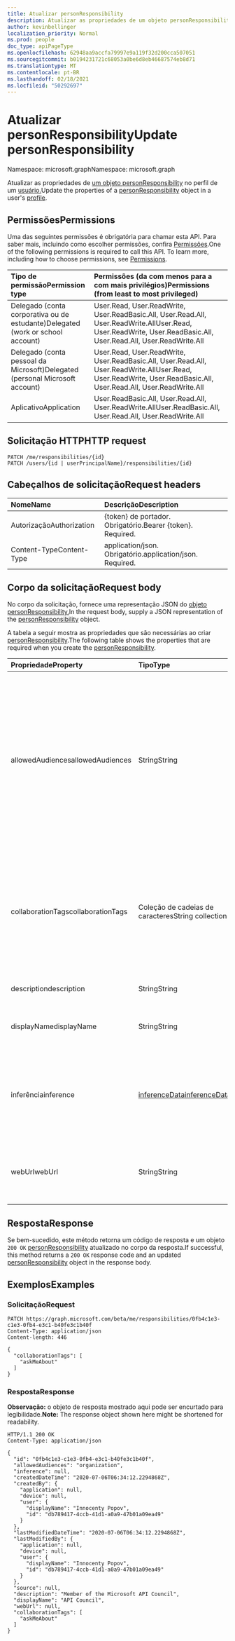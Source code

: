 ```yaml
---
title: Atualizar personResponsibility
description: Atualizar as propriedades de um objeto personResponsibility.
author: kevinbellinger
localization_priority: Normal
ms.prod: people
doc_type: apiPageType
ms.openlocfilehash: 62948aa9accfa79997e9a119f32d200cca507051
ms.sourcegitcommit: b0194231721c68053a0be6d8eb46687574eb8d71
ms.translationtype: MT
ms.contentlocale: pt-BR
ms.lasthandoff: 02/18/2021
ms.locfileid: "50292697"
---
```

# <a name="update-personresponsibility"></a><span data-ttu-id="d3cb3-103">Atualizar personResponsibility</span><span class="sxs-lookup"><span data-stu-id="d3cb3-103">Update personResponsibility</span></span>
<span data-ttu-id="d3cb3-104">Namespace: microsoft.graph</span><span class="sxs-lookup"><span data-stu-id="d3cb3-104">Namespace: microsoft.graph</span></span>

<span data-ttu-id="d3cb3-105">Atualizar as propriedades de [um objeto personResponsibility](../resources/personresponsibility.md) no perfil de um [usuário.](../resources/profile.md)</span><span class="sxs-lookup"><span data-stu-id="d3cb3-105">Update the properties of a [personResponsibility](../resources/personresponsibility.md) object in a user's [profile](../resources/profile.md).</span></span>

## <a name="permissions"></a><span data-ttu-id="d3cb3-106">Permissões</span><span class="sxs-lookup"><span data-stu-id="d3cb3-106">Permissions</span></span>

<span data-ttu-id="d3cb3-p101">Uma das seguintes permissões é obrigatória para chamar esta API. Para saber mais, incluindo como escolher permissões, confira [Permissões](/graph/permissions-reference).</span><span class="sxs-lookup"><span data-stu-id="d3cb3-p101">One of the following permissions is required to call this API. To learn more, including how to choose permissions, see [Permissions](/graph/permissions-reference).</span></span>

| <span data-ttu-id="d3cb3-109">Tipo de permissão</span><span class="sxs-lookup"><span data-stu-id="d3cb3-109">Permission type</span></span>                        | <span data-ttu-id="d3cb3-110">Permissões (da com menos para a com mais privilégios)</span><span class="sxs-lookup"><span data-stu-id="d3cb3-110">Permissions (from least to most privileged)</span></span>                                      |
|:---------------------------------------|:---------------------------------------------------------------------------------|
| <span data-ttu-id="d3cb3-111">Delegado (conta corporativa ou de estudante)</span><span class="sxs-lookup"><span data-stu-id="d3cb3-111">Delegated (work or school account)</span></span>     | <span data-ttu-id="d3cb3-112">User.Read, User.ReadWrite, User.ReadBasic.All, User.Read.All, User.ReadWrite.All</span><span class="sxs-lookup"><span data-stu-id="d3cb3-112">User.Read, User.ReadWrite, User.ReadBasic.All, User.Read.All, User.ReadWrite.All</span></span> |
| <span data-ttu-id="d3cb3-113">Delegado (conta pessoal da Microsoft)</span><span class="sxs-lookup"><span data-stu-id="d3cb3-113">Delegated (personal Microsoft account)</span></span> | <span data-ttu-id="d3cb3-114">User.Read, User.ReadWrite, User.ReadBasic.All, User.Read.All, User.ReadWrite.All</span><span class="sxs-lookup"><span data-stu-id="d3cb3-114">User.Read, User.ReadWrite, User.ReadBasic.All, User.Read.All, User.ReadWrite.All</span></span> |
| <span data-ttu-id="d3cb3-115">Aplicativo</span><span class="sxs-lookup"><span data-stu-id="d3cb3-115">Application</span></span>                            | <span data-ttu-id="d3cb3-116">User.ReadBasic.All, User.Read.All, User.ReadWrite.All</span><span class="sxs-lookup"><span data-stu-id="d3cb3-116">User.ReadBasic.All, User.Read.All, User.ReadWrite.All</span></span>                            |

## <a name="http-request"></a><span data-ttu-id="d3cb3-117">Solicitação HTTP</span><span class="sxs-lookup"><span data-stu-id="d3cb3-117">HTTP request</span></span>

<!-- {
  "blockType": "ignored"
}
-->
``` http
PATCH /me/responsibilities/{id}
PATCH /users/{id | userPrincipalName}/responsibilities/{id}
```

## <a name="request-headers"></a><span data-ttu-id="d3cb3-118">Cabeçalhos de solicitação</span><span class="sxs-lookup"><span data-stu-id="d3cb3-118">Request headers</span></span>
|<span data-ttu-id="d3cb3-119">Nome</span><span class="sxs-lookup"><span data-stu-id="d3cb3-119">Name</span></span>|<span data-ttu-id="d3cb3-120">Descrição</span><span class="sxs-lookup"><span data-stu-id="d3cb3-120">Description</span></span>|
|:---|:---|
|<span data-ttu-id="d3cb3-121">Autorização</span><span class="sxs-lookup"><span data-stu-id="d3cb3-121">Authorization</span></span>|<span data-ttu-id="d3cb3-p102">{token} de portador. Obrigatório.</span><span class="sxs-lookup"><span data-stu-id="d3cb3-p102">Bearer {token}. Required.</span></span>|
|<span data-ttu-id="d3cb3-124">Content-Type</span><span class="sxs-lookup"><span data-stu-id="d3cb3-124">Content-Type</span></span>|<span data-ttu-id="d3cb3-p103">application/json. Obrigatório.</span><span class="sxs-lookup"><span data-stu-id="d3cb3-p103">application/json. Required.</span></span>|

## <a name="request-body"></a><span data-ttu-id="d3cb3-127">Corpo da solicitação</span><span class="sxs-lookup"><span data-stu-id="d3cb3-127">Request body</span></span>
<span data-ttu-id="d3cb3-128">No corpo da solicitação, fornece uma representação JSON do [objeto personResponsibility.](../resources/personresponsibility.md)</span><span class="sxs-lookup"><span data-stu-id="d3cb3-128">In the request body, supply a JSON representation of the [personResponsibility](../resources/personresponsibility.md) object.</span></span>

<span data-ttu-id="d3cb3-129">A tabela a seguir mostra as propriedades que são necessárias ao criar [personResponsibility](../resources/personresponsibility.md).</span><span class="sxs-lookup"><span data-stu-id="d3cb3-129">The following table shows the properties that are required when you create the [personResponsibility](../resources/personresponsibility.md).</span></span>

|<span data-ttu-id="d3cb3-130">Propriedade</span><span class="sxs-lookup"><span data-stu-id="d3cb3-130">Property</span></span>|<span data-ttu-id="d3cb3-131">Tipo</span><span class="sxs-lookup"><span data-stu-id="d3cb3-131">Type</span></span>|<span data-ttu-id="d3cb3-132">Descrição</span><span class="sxs-lookup"><span data-stu-id="d3cb3-132">Description</span></span>|
|:---|:---|:---|
|<span data-ttu-id="d3cb3-133">allowedAudiences</span><span class="sxs-lookup"><span data-stu-id="d3cb3-133">allowedAudiences</span></span>|<span data-ttu-id="d3cb3-134">String</span><span class="sxs-lookup"><span data-stu-id="d3cb3-134">String</span></span>|<span data-ttu-id="d3cb3-135">As audiências que podem ver os valores contidos na entidade.</span><span class="sxs-lookup"><span data-stu-id="d3cb3-135">The audiences that are able to see the values contained within the entity.</span></span> <span data-ttu-id="d3cb3-136">Herdado de [itemFacet](../resources/itemfacet.md).</span><span class="sxs-lookup"><span data-stu-id="d3cb3-136">Inherited from [itemFacet](../resources/itemfacet.md).</span></span> <span data-ttu-id="d3cb3-137">Os valores possíveis são: `me`, `family`, `contacts`, `groupMembers`, `organization`, `federatedOrganizations`, `everyone`, `unknownFutureValue`.</span><span class="sxs-lookup"><span data-stu-id="d3cb3-137">Possible values are: `me`, `family`, `contacts`, `groupMembers`, `organization`, `federatedOrganizations`, `everyone`, `unknownFutureValue`.</span></span>|
|<span data-ttu-id="d3cb3-138">collaborationTags</span><span class="sxs-lookup"><span data-stu-id="d3cb3-138">collaborationTags</span></span>|<span data-ttu-id="d3cb3-139">Coleção de cadeias de caracteres</span><span class="sxs-lookup"><span data-stu-id="d3cb3-139">String collection</span></span>|<span data-ttu-id="d3cb3-140">Contém marcas de cenário de experiência que um usuário associou ao interesse.</span><span class="sxs-lookup"><span data-stu-id="d3cb3-140">Contains experience scenario tags a user has associated with the interest.</span></span> <span data-ttu-id="d3cb3-141">Os valores permitidos na coleção são: `askMeAbout` , `ableToMentor` , `wantsToLearn` `wantsToImprove` .</span><span class="sxs-lookup"><span data-stu-id="d3cb3-141">Allowed values in the collection are: `askMeAbout`, `ableToMentor`, `wantsToLearn`, `wantsToImprove`.</span></span>|
|<span data-ttu-id="d3cb3-142">description</span><span class="sxs-lookup"><span data-stu-id="d3cb3-142">description</span></span>|<span data-ttu-id="d3cb3-143">String</span><span class="sxs-lookup"><span data-stu-id="d3cb3-143">String</span></span>|<span data-ttu-id="d3cb3-144">Descrição da responsabilidade.</span><span class="sxs-lookup"><span data-stu-id="d3cb3-144">Description of the responsibility.</span></span>|
|<span data-ttu-id="d3cb3-145">displayName</span><span class="sxs-lookup"><span data-stu-id="d3cb3-145">displayName</span></span>|<span data-ttu-id="d3cb3-146">String</span><span class="sxs-lookup"><span data-stu-id="d3cb3-146">String</span></span>|<span data-ttu-id="d3cb3-147">Contém um nome amigável para a responsabilidade.</span><span class="sxs-lookup"><span data-stu-id="d3cb3-147">Contains a friendly name for the responsibility.</span></span> |
|<span data-ttu-id="d3cb3-148">inferência</span><span class="sxs-lookup"><span data-stu-id="d3cb3-148">inference</span></span>|[<span data-ttu-id="d3cb3-149">inferenceData</span><span class="sxs-lookup"><span data-stu-id="d3cb3-149">inferenceData</span></span>](../resources/inferencedata.md)|<span data-ttu-id="d3cb3-150">Contém detalhes de inferência se a entidade for inferida pela criação ou modificação do aplicativo.</span><span class="sxs-lookup"><span data-stu-id="d3cb3-150">Contains inference detail if the entity is inferred by the creating or modifying application.</span></span> <span data-ttu-id="d3cb3-151">Herdado de [itemFacet](../resources/itemfacet.md).</span><span class="sxs-lookup"><span data-stu-id="d3cb3-151">Inherited from [itemFacet](../resources/itemfacet.md).</span></span>|
|<span data-ttu-id="d3cb3-152">webUrl</span><span class="sxs-lookup"><span data-stu-id="d3cb3-152">webUrl</span></span>|<span data-ttu-id="d3cb3-153">String</span><span class="sxs-lookup"><span data-stu-id="d3cb3-153">String</span></span>|<span data-ttu-id="d3cb3-154">Contém um link para uma página da Web ou recurso sobre a responsabilidade.</span><span class="sxs-lookup"><span data-stu-id="d3cb3-154">Contains a link to a web page or resource about the responsibility.</span></span>|



## <a name="response"></a><span data-ttu-id="d3cb3-155">Resposta</span><span class="sxs-lookup"><span data-stu-id="d3cb3-155">Response</span></span>

<span data-ttu-id="d3cb3-156">Se bem-sucedido, este método retorna um código de resposta e um objeto `200 OK` [personResponsibility](../resources/personresponsibility.md) atualizado no corpo da resposta.</span><span class="sxs-lookup"><span data-stu-id="d3cb3-156">If successful, this method returns a `200 OK` response code and an updated [personResponsibility](../resources/personresponsibility.md) object in the response body.</span></span>

## <a name="examples"></a><span data-ttu-id="d3cb3-157">Exemplos</span><span class="sxs-lookup"><span data-stu-id="d3cb3-157">Examples</span></span>

### <a name="request"></a><span data-ttu-id="d3cb3-158">Solicitação</span><span class="sxs-lookup"><span data-stu-id="d3cb3-158">Request</span></span>

<!-- {
  "blockType": "request",
  "sampleKeys": ["0fb4c1e3-c1e3-0fb4-e3c1-b40fe3c1b40f"],
  "name": "update_personresponsibility"
}
-->
``` http
PATCH https://graph.microsoft.com/beta/me/responsibilities/0fb4c1e3-c1e3-0fb4-e3c1-b40fe3c1b40f
Content-Type: application/json
Content-length: 446

{
  "collaborationTags": [
    "askMeAbout"
  ]
}
```

### <a name="response"></a><span data-ttu-id="d3cb3-159">Resposta</span><span class="sxs-lookup"><span data-stu-id="d3cb3-159">Response</span></span>
<span data-ttu-id="d3cb3-160">**Observação:** o objeto de resposta mostrado aqui pode ser encurtado para legibilidade.</span><span class="sxs-lookup"><span data-stu-id="d3cb3-160">**Note:** The response object shown here might be shortened for readability.</span></span>
<!-- {
  "blockType": "response",
  "truncated": true,
  "@odata.type": "microsoft.graph.personResponsibility"
}
-->
``` http
HTTP/1.1 200 OK
Content-Type: application/json

{
  "id": "0fb4c1e3-c1e3-0fb4-e3c1-b40fe3c1b40f",
  "allowedAudiences": "organization",
  "inference": null,
  "createdDateTime": "2020-07-06T06:34:12.2294868Z",
  "createdBy": {
    "application": null,
    "device": null,
    "user": {
      "displayName": "Innocenty Popov",
      "id": "db789417-4ccb-41d1-a0a9-47b01a09ea49"
    }
  },
  "lastModifiedDateTime": "2020-07-06T06:34:12.2294868Z",
  "lastModifiedBy": {
    "application": null,
    "device": null,
    "user": {
      "displayName": "Innocenty Popov",
      "id": "db789417-4ccb-41d1-a0a9-47b01a09ea49"
    }
  },
  "source": null,
  "description": "Member of the Microsoft API Council",
  "displayName": "API Council",
  "webUrl": null,
  "collaborationTags": [
    "askMeAbout"
  ]
}
```


